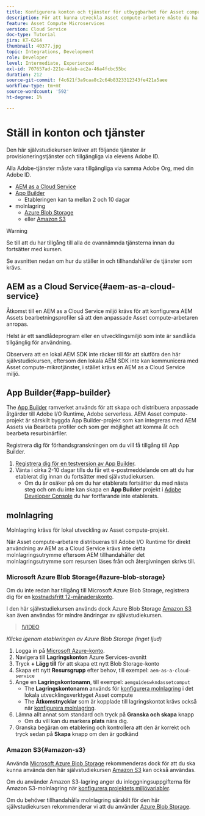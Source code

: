 ```yaml
---
title: Konfigurera konton och tjänster för utbyggbarhet för Asset compute
description: För att kunna utveckla Asset compute-arbetare måste du ha tillgång till konton och tjänster som AEM as a Cloud Service, App Builder och molnlagring från Microsoft eller Amazon.
feature: Asset Compute Microservices
version: Cloud Service
doc-type: Tutorial
jira: KT-6264
thumbnail: 40377.jpg
topic: Integrations, Development
role: Developer
level: Intermediate, Experienced
exl-id: 707657ad-221e-4dab-ac2a-46a4fcbc55bc
duration: 212
source-git-commit: f4c621f3a9caa8c2c64b8323312343fe421a5aee
workflow-type: tm+mt
source-wordcount: '592'
ht-degree: 1%

---
```


# Ställ in konton och tjänster

Den här självstudiekursen kräver att följande tjänster är provisioneringstjänster och tillgängliga via elevens Adobe ID.

Alla Adobe-tjänster måste vara tillgängliga via samma Adobe Org, med din Adobe ID.

+ [AEM as a Cloud Service](#aem-as-a-cloud-service)
+ [App Builder](#app-builder)
   + Etableringen kan ta mellan 2 och 10 dagar
+ molnlagring
   + [Azure Blob Storage](https://azure.microsoft.com/en-us/services/storage/blobs/)
   + eller [Amazon S3](https://aws.amazon.com/s3/?did=ft_card&amp;trk=ft_card)

>[!WARNING]
>
>Se till att du har tillgång till alla de ovannämnda tjänsterna innan du fortsätter med kursen.
> 
> Se avsnitten nedan om hur du ställer in och tillhandahåller de tjänster som krävs.

## AEM as a Cloud Service{#aem-as-a-cloud-service}

Åtkomst till en AEM as a Cloud Service miljö krävs för att konfigurera AEM Assets bearbetningsprofiler så att den anpassade Asset compute-arbetaren anropas.

Helst är ett sandlådeprogram eller en utvecklingsmiljö som inte är sandlåda tillgänglig för användning.

Observera att en lokal AEM SDK inte räcker till för att slutföra den här självstudiekursen, eftersom den lokala AEM SDK inte kan kommunicera med Asset compute-mikrotjänster, i stället krävs en AEM as a Cloud Service miljö.

## App Builder{#app-builder}

The [App Builder](https://developer.adobe.com/app-builder/) ramverket används för att skapa och distribuera anpassade åtgärder till Adobe I/O Runtime, Adobe serverless. AEM Asset compute-projekt är särskilt byggda App Builder-projekt som kan integreras med AEM Assets via Bearbeta profiler och som ger möjlighet att komma åt och bearbeta resurbinärfiler.

Registrera dig för förhandsgranskningen om du vill få tillgång till App Builder.

1. [Registrera dig för en testversion av App Builder](https://developer.adobe.com/app-builder/trial/).
1. Vänta i cirka 2-10 dagar tills du får ett e-postmeddelande om att du har etablerat dig innan du fortsätter med självstudiekursen.
   + Om du är osäker på om du har etablerats fortsätter du med nästa steg och om du inte kan skapa en __App Builder__ projekt i [Adobe Developer Console](https://developer.adobe.com/console/) du har fortfarande inte etablerats.

## molnlagring

Molnlagring krävs för lokal utveckling av Asset compute-projekt.

När Asset compute-arbetare distribueras till Adobe I/O Runtime för direkt användning av AEM as a Cloud Service krävs inte detta molnlagringsutrymme eftersom AEM tillhandahåller det molnlagringsutrymme som resursen läses från och återgivningen skrivs till.

### Microsoft Azure Blob Storage{#azure-blob-storage}

Om du inte redan har tillgång till Microsoft Azure Blob Storage, registrera dig för en [kostnadsfritt 12-månaderskonto](https://azure.microsoft.com/en-us/free/).

I den här självstudiekursen används dock Azure Blob Storage [Amazon S3](#amazon-s3) kan även användas för mindre ändringar av självstudiekursen.

>[!VIDEO](https://video.tv.adobe.com/v/40377?quality=12&learn=on)

_Klicka igenom etableringen av Azure Blob Storage (inget ljud)_

1. Logga in på [Microsoft Azure-konto](https://azure.microsoft.com/en-us/account/).
1. Navigera till __Lagringskonton__ Azure Services-avsnitt
1. Tryck __+ Lägg till__ för att skapa ett nytt Blob Storage-konto
1. Skapa ett nytt __Resursgrupp__ efter behov, till exempel: `aem-as-a-cloud-service`
1. Ange en __Lagringskontonamn__, till exempel: `aemguideswkndassetcomput`
   + The __Lagringskontonamn__  används för [konfigurera molnlagring](../develop/environment-variables.md) i det lokala utvecklingsverktyget Asset compute
   + The __Åtkomstnycklar__ som är kopplade till lagringskontot krävs också när [konfigurera molnlagring](../develop/environment-variables.md).
1. Lämna allt annat som standard och tryck på __Granska och skapa__ knapp
   + Om du vill kan du markera __plats__ nära dig.
1. Granska begäran om etablering och kontrollera att den är korrekt och tryck sedan på __Skapa__ knapp om den är godkänd

### Amazon S3{#amazon-s3}

Använda [Microsoft Azure Blob Storage](#azure-blob-storage) rekommenderas dock för att du ska kunna använda den här självstudiekursen [Amazon S3](https://aws.amazon.com/s3/?did=ft_card&amp;trk=ft_card) kan också användas.

Om du använder Amazon S3-lagring anger du inloggningsuppgifterna för Amazon S3-molnlagring när [konfigurera projektets miljövariabler](../develop/environment-variables.md#amazon-s3).

Om du behöver tillhandahålla molnlagring särskilt för den här självstudiekursen rekommenderar vi att du använder [Azure Blob Storage](#azure-blob-storage).
